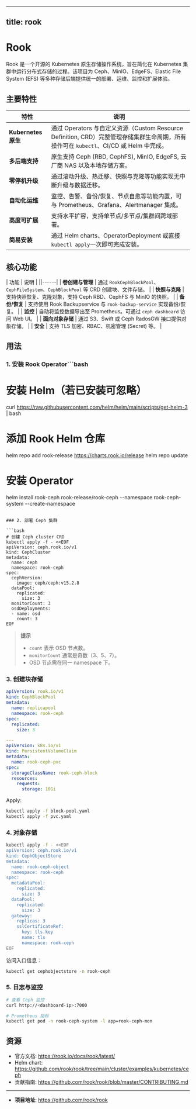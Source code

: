 
---
title: rook
---


# Rook

Rook 是一个开源的 Kubernetes 原生存储操作系统，旨在简化在 Kubernetes 集群中运行分布式存储的过程。该项目为 Ceph、MinIO、EdgeFS、Elastic File System (EFS) 等多种存储后端提供统一的部署、运维、监控和扩展体验。

## 主要特性

| 特性 | 说明 |
|------|------|
| **Kubernetes 原生** | 通过 Operators 与自定义资源（Custom Resource Definition, CRD）完整管理存储集群生命周期，所有操作可在 `kubectl`、CI/CD 或 Helm 中完成。 |
| **多后端支持** | 原生支持 Ceph (RBD, CephFS), MinIO, EdgeFS, 云厂商 NAS 以及本地存储方案。 |
| **零停机升级** | 通过滚动升级、热迁移、快照与克隆等功能实现无中断升级与数据迁移。 |
| **自动化运维** | 监控、告警、备份/恢复、节点自愈等功能内置，可与 Prometheus、Grafana、Alertmanager 集成。 |
| **高度可扩展** | 支持水平扩容，支持单节点/多节点/集群间跨域部署。 |
| **简易安装** | 通过 Helm charts、OperatorDeployment 或直接`kubectl apply`一次即可完成安装。 |

## 核心功能

| 功能 | 说明 |
||------|
| **卷创建与管理** | 通过 `RookCephBlockPool`、`CephFileSystem`、`CephBlockPool` 等 CRD 创建块、文件存储。 |
| **快照与克隆** | 支持快照恢复、克隆对象，支持 Ceph RBD、CephFS 与 MinIO 的快照。 |
| **备份/恢复** | 支持使用 Rook Backupservice 与 `rook-backup-service` 实现备份/恢复。 |
| **监控** | 自动将监控数据导出至 Prometheus。可通过 `ceph dashboard` 访问 Web UI。 |
| **面向对象存储** | 通过 S3、Swift 或 Ceph RadosGW 接口提供对象存储。 |
| **安全** | 支持 TLS 加密、RBAC、机密管理 (Secret) 等。 |

## 用法

### 1. 安装 Rook Operator```bash
# 安装 Helm（若已安装可忽略）
curl https://raw.githubusercontent.com/helm/helm/main/scripts/get-helm-3 | bash

# 添加 Rook Helm 仓库
helm repo add rook-release https://charts.rook.io/release
helm repo update

# 安装 Operator
helm install rook-ceph rook-release/rook-ceph --namespace rook-ceph-system --create-namespace
```

### 2. 部署 Ceph 集群

```bash
# 创建 Ceph cluster CRD
kubectl apply -f - <<EOF
apiVersion: ceph.rook.io/v1
kind: CephCluster
metadata:
  name: ceph
  namespace: rook-ceph
spec:
  cephVersion:
    image: ceph/ceph:v15.2.8
  dataPool:
    replicated:
      size: 3
  monitorCount: 3
  osdDeployments:
  - name: osd
    count: 3
EOF
```

> **提示**  
> - `count` 表示 OSD 节点数。  
> - `monitorCount` 通常是奇数（3、5、7）。  
> - OSD 节点需在同一 namespace 下。

### 3. 创建块存储

```yaml
apiVersion: rook.io/v1
kind: CephBlockPool
metadata:
  name: replicapool
  namespace: rook-ceph
spec:
  replicated:
    size: 3

---
apiVersion: k8s.io/v1
kind: PersistentVolumeClaim
metadata:
  name: rook-ceph-pvc
spec:
  storageClassName: rook-ceph-block
  resources:
    requests:
      storage: 10Gi
```

Apply:

```bash
kubectl apply -f block-pool.yaml
kubectl apply -f pvc.yaml
```

### 4. 对象存储

```bash
kubectl apply -f - <<EOF
apiVersion: ceph.rook.io/v1
kind: CephObjectStore
metadata:
  name: rook-ceph-object
  namespace: rook-ceph
spec:
  metadataPool:
    replicated:
      size: 3
  dataPool:
    replicated:
      size: 3
  gateway:
    replicas: 3
    sslCertificateRef:
      key: tls.key
      name: tls
      namespace: rook-ceph
EOF
```

访问入口信息：

```bash
kubectl get cephobjectstore -n rook-ceph
```

### 5. 日志与监控

```bash
# 查看 Ceph 监控
curl http://<dashboard-ip>:7000

# Prometheus 指标
kubectl get pod -n rook-ceph-system -l app=rook-ceph-mon
```

## 资源

- 官方文档: https://rook.io/docs/rook/latest/
- Helm chart: https://github.com/rook/rook/tree/main/cluster/examples/kubernetes/ceph
- 贡献指南: https://github.com/rook/rook/blob/master/CONTRIBUTING.md

---

- **项目地址**: https://github.com/rook/rook

